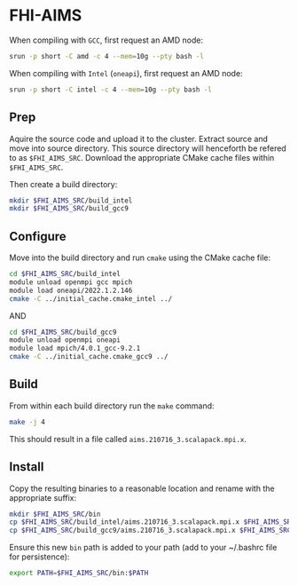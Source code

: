 # FHI-AIMS

When compiling with `GCC`, first request an AMD node:

```bash
srun -p short -C amd -c 4 --mem=10g --pty bash -l
```

When compiling with `Intel` (`oneapi`), first request an AMD node:
```bash
srun -p short -C intel -c 4 --mem=10g --pty bash -l
```

## Prep

Aquire the source code and upload it to the cluster. Extract source and move into source directory. 
This source directory will henceforth be refered to as `$FHI_AIMS_SRC`.
Download the appropriate CMake cache files within `$FHI_AIMS_SRC`.

Then create a build directory:

```bash
mkdir $FHI_AIMS_SRC/build_intel
mkdir $FHI_AIMS_SRC/build_gcc9
```

## Configure

Move into the build directory and run `cmake` using the CMake cache file:

```bash
cd $FHI_AIMS_SRC/build_intel
module unload openmpi gcc mpich
module load oneapi/2022.1.2.146
cmake -C ../initial_cache.cmake_intel ../
```

AND

```bash
cd $FHI_AIMS_SRC/build_gcc9
module unload openmpi oneapi
module load mpich/4.0.1_gcc-9.2.1
cmake -C ../initial_cache.cmake_gcc9 ../
```

## Build

From within each build directory run the `make` command:

```bash
make -j 4
```

This should result in a file called `aims.210716_3.scalapack.mpi.x`.

## Install

Copy the resulting binaries to a reasonable location and rename with the appropriate suffix:

```bash
mkdir $FHI_AIMS_SRC/bin
cp $FHI_AIMS_SRC/build_intel/aims.210716_3.scalapack.mpi.x $FHI_AIMS_SRC/bin/aims.210716_3.scalapack.mpi.x_intel
cp $FHI_AIMS_SRC/build_gcc9/aims.210716_3.scalapack.mpi.x $FHI_AIMS_SRC/bin/aims.210716_3.scalapack.mpi.x_gcc9
```

Ensure this new `bin` path is added to your path (add to your ~/.bashrc file for persistence):

```bash
export PATH=$FHI_AIMS_SRC/bin:$PATH
```
